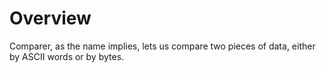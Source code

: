 
# Overview

Comparer, as the name implies, lets us compare two pieces of data, either by ASCII words or by bytes.